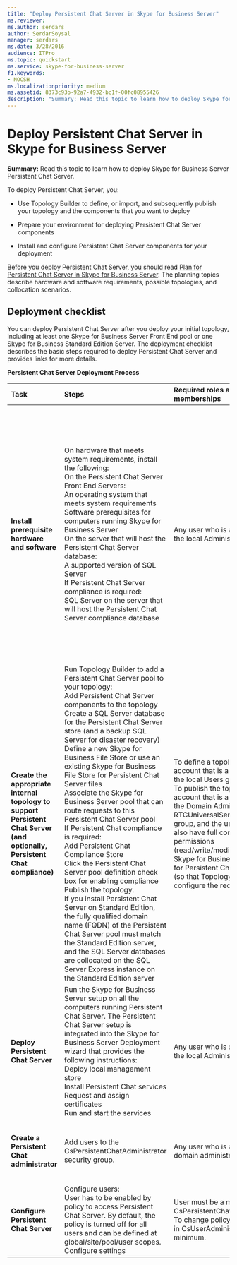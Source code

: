 ```yaml
---
title: "Deploy Persistent Chat Server in Skype for Business Server"
ms.reviewer: 
ms.author: serdars
author: SerdarSoysal
manager: serdars
ms.date: 3/28/2016
audience: ITPro
ms.topic: quickstart
ms.service: skype-for-business-server
f1.keywords:
- NOCSH
ms.localizationpriority: medium
ms.assetid: 8373c93b-92a7-4932-bc1f-00fc08955426
description: "Summary: Read this topic to learn how to deploy Skype for Business Server Persistent Chat Server."
---
```


# Deploy Persistent Chat Server in Skype for Business Server
 
**Summary:** Read this topic to learn how to deploy Skype for Business Server Persistent Chat Server.
  
To deploy Persistent Chat Server, you: 
  
- Use Topology Builder to define, or import, and subsequently publish your topology and the components that you want to deploy
    
- Prepare your environment for deploying Persistent Chat Server components
    
- Install and configure Persistent Chat Server components for your deployment
    
Before you deploy Persistent Chat Server, you should read [Plan for Persistent Chat Server in Skype for Business Server](../../plan-your-deployment/persistent-chat-server/persistent-chat-server.md). The planning topics describe hardware and software requirements, possible topologies, and collocation scenarios. 
  
## Deployment checklist

You can deploy Persistent Chat Server after you deploy your initial topology, including at least one Skype for Business Server Front End pool or one Skype for Business Standard Edition Server. The deployment checklist describes the basic steps required to deploy Persistent Chat Server and provides links for more details.
  
**Persistent Chat Server Deployment Process**

|**Task**|**Steps**|**Required roles and group memberships**|**Related topics**|
|:-----|:-----|:-----|:-----|
|**Install prerequisite hardware and software** <br/> | On hardware that meets system requirements, install the following: <br/>  On the Persistent Chat Server Front End Servers: <br/>  An operating system that meets system requirements <br/>  Software prerequisites for computers running Skype for Business Server <br/>  On the server that will host the Persistent Chat Server database: <br/>  A supported version of SQL Server <br/>  If Persistent Chat Server compliance is required: <br/>  SQL Server on the server that will host the Persistent Chat Server compliance database <br/> |Any user who is a member of the local Administrators group.  <br/> |For Skype for Business Server 2015, see [Server requirements for Skype for Business Server 2015](../../plan-your-deployment/requirements-for-your-environment/server-requirements.md) and for Skype for Business Server 2019, see [System requirements for Skype for Business Server 2019](../../../SfBServer2019/plan/system-requirements.md) <br/> [Environmental requirements for Skype for Business Server](../../plan-your-deployment/requirements-for-your-environment/environmental-requirements.md) <br/> [Hardware and software requiremyents for Persistent Chat Server in Skype for Business Server](../../plan-your-deployment/persistent-chat-server/hardware-and-software-requirements.md) <br/> |
|**Create the appropriate internal topology to support Persistent Chat Server (and optionally, Persistent Chat compliance)** <br/> | Run Topology Builder to add a Persistent Chat Server pool to your topology: <br/>  Add Persistent Chat Server components to the topology <br/>  Create a SQL Server database for the Persistent Chat Server store (and a backup SQL Server for disaster recovery) <br/>  Define a new Skype for Business File Store or use an existing Skype for Business File Store for Persistent Chat Server files <br/>  Associate the Skype for Business Server pool that can route requests to this Persistent Chat Server pool <br/>  If Persistent Chat compliance is required: <br/>  Add Persistent Chat Compliance Store <br/>  Click the Persistent Chat Server pool definition check box for enabling compliance <br/>  Publish the topology. <br/>  If you install Persistent Chat Server on Standard Edition, the fully qualified domain name (FQDN) of the Persistent Chat Server pool must match the Standard Edition server, and the SQL Server databases are collocated on the SQL Server Express instance on the Standard Edition server <br/> |To define a topology, an account that is a member of the local Users group.  <br/> To publish the topology, an account that is a member of the Domain Admins group and RTCUniversalServerAdmins group, and the user should also have full control permissions (read/write/modify) on the Skype for Business File Store for Persistent Chat Server files (so that Topology Builder can configure the required DACLs).  <br/> |[Create and publish new topology in Skype for Business Server](../../deploy/install/create-and-publish-new-topology.md) <br/> [Add Persistent Chat Server to your Skype for Business Server topology](add-persistent-chat-server.md) <br/> |
|**Deploy Persistent Chat Server** <br/> | Run the Skype for Business Server setup on all the computers running Persistent Chat Server. The Persistent Chat Server setup is integrated into the Skype for Business Server Deployment wizard that provides the following instructions: <br/>  Deploy local management store <br/>  Install Persistent Chat services <br/>  Request and assign certificates <br/>  Run and start the services <br/> |Any user who is a member of the local Administrators group.  <br/> |[Deploy Persistent Chat Server in Skype for Business Server](deploy-persistent-chat-server.md) <br/> |
|**Create a Persistent Chat administrator** <br/> |Add users to the CsPersistentChatAdministrator security group.  <br/> |Any user who is a member of domain administrators.  <br/> |[Create a Persistent Chat administrator in Skype for Business Server](create-a-persistent-chat-administrator.md) <br/> |
|**Configure Persistent Chat Server** <br/> | Configure users: <br/>  User has to be enabled by policy to access Persistent Chat Server. By default, the policy is turned off for all users and can be defined at global/site/pool/user scopes. <br/>  Configure settings <br/> |User must be a member of CsPersistentChatAdministrator. To change policy, user must be in CsUserAdministrator, at a minimum.  <br/> |[Manage Persistent Chat Server in Skype for Business Server](../../manage/persistent-chat/persistent-chat.md) <br/> |
   

